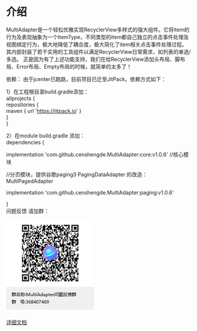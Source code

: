 # 介绍

MultiAdapter是一个轻松优雅实现RecyclerView多样式的强大组件。它将item的行为及表现抽象为一个ItemType，不同类型的item都自己独立的点击事件处理及视图绑定行为，极大地降低了耦合度，极大简化了item相关点击事件处理过程。
其内部封装了若干实用的工具组件以满足RecyclerView日常需求，如列表的单选/多选。
正是因为有了上述功能支持，我们在给RecyclerView添加头布局、脚布局、Error布局、Empty布局的时候，就简单的太多了！


依赖： 由于jcenter已跑路，目前项目已迁至JitPack，依赖方式如下：

1）在工程根目录build.gradle添加：  
allprojects {  
repositories {  
maven { url 'https://jitpack.io' }  
}  
}

2）在module build.gradle 添加：  
dependencies { 

implementation 'com.github.censhengde.MultiAdapter:core:v1.0.6'  //核心模块

//分页模块，提供谷歌paging3 PagingDataAdapter 的改造：MultiPagedAdapter

implementation 'com.github.censhengde.MultiAdapter:paging:v1.0.6'

}  
问题反馈 请加群：

![MultiAdapter问题反馈群群聊二维码.png](image/MultiAdapter问题反馈群群聊二维码.png)

[详细文档](https://www.jianshu.com/p/b6b5f03ff304)
